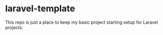 # laravel-template
This repo is just a place to keep my basic project starting setup for Laravel projects.
